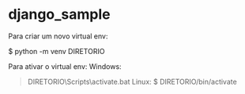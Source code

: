 # django_sample

Para criar um novo virtual env:

$ python -m venv DIRETORIO

Para ativar o virtual env:
Windows:
> DIRETORIO\Scripts\activate.bat
Linux:
$ DIRETORIO/bin/activate
